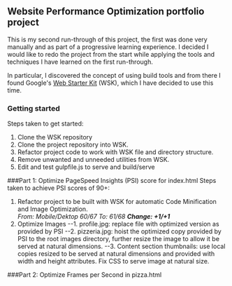 ## Website Performance Optimization portfolio project

This is my second run-through of this project, the first was done very
manually and as part of a progressive learning experience. I decided
I would like to redo the project from the start while applying the tools
and techniques I have learned on the first run-through.

In particular, I discovered the concept of using build tools and from 
there I found Google's [Web Starter Kit](https://developers.google.com/web/starter-kit/)
(WSK), which I have decided to use this time.


### Getting started
Steps taken to get started:

1. Clone the WSK repository
2. Clone the project repository into WSK.
3. Refactor project code to work with WSK file and directory structure.
4. Remove unwanted and unneeded utilities from WSK.
5. Edit and test gulpfile.js to serve and build/serve 

###Part 1: Optimize PageSpeed Insights (PSI) score for index.html
Steps taken to achieve PSI scores of 90+:

1. Refactor project to be built with WSK for automatic Code Minification and
Image Optimization.<br>	_From: Mobile/Dektop 60/67 To: 61/68 **Change: +1/+1**_
2. Optimize Images
--1. profile.jpg: replace file with optimized version as provided by PSI
--2. pizzeria.jpg:  hoist the optimized copy provided by PSI to the root images directory, further resize the image to allow it be served at natural dimensions.
--3. Content section thumbnails: use local copies resized to be served at natural dimensions and provided with width and height attributes. Fix CSS to serve image at natural size.




###Part 2: Optimize Frames per Second in pizza.html

